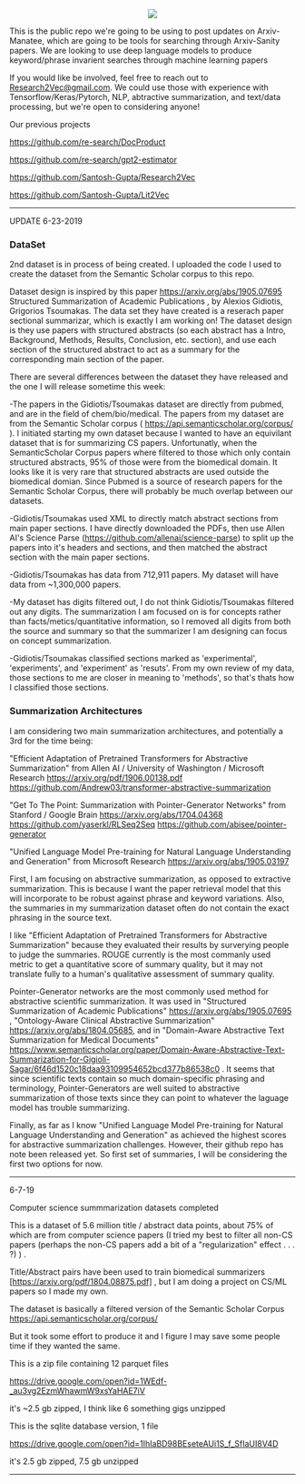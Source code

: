 <p align="center">
  <img src="https://snag.gy/cwnUGB.jpg">
</p>

This is the public repo we're going to be using to post updates on Arxiv-Manatee, which are going to be tools for searching through Arxiv-Sanity papers. We are looking to use deep language models to produce keyword/phrase invarient searches through machine learning papers 

If you would like be involved, feel free to reach out to Research2Vec@gmail.com. We could use those with experience with Tensorflow/Keras/Pytorch, 
NLP, abtractive summarization, and text/data processing, but we're open to considering anyone!

Our previous projects

https://github.com/re-search/DocProduct

https://github.com/re-search/gpt2-estimator

https://github.com/Santosh-Gupta/Research2Vec

https://github.com/Santosh-Gupta/Lit2Vec

--------

UPDATE 6-23-2019

### DataSet

2nd dataset is in process of being created. I uploaded the code I used to create the dataset from the Semantic Scholar corpus to this repo. 

Dataset design is inspired by this paper https://arxiv.org/abs/1905.07695 Structured Summarization of Academic Publications , by Alexios Gidiotis, Grigorios Tsoumakas. The data set they have created is a reserach paper sectional summarizar, which is exactly I am working on! The dataset design is they use papers with structured abstracts (so each abstract has a Intro, Background, Methods, Results, Conclusion, etc. section), and use each section of the structured abstract to act as a summary for the corresponding main section of the paper. 

There are several differences between the dataset they have released and the one I will release sometime this week:

-The papers in the Gidiotis/Tsoumakas dataset are directly from pubmed, and are in the field of chem/bio/medical. The papers from my dataset are from the Semantic Scholar corpus ( https://api.semanticscholar.org/corpus/ ). I initiated starting my own dataset because I wanted to have an equivilant dataset that is for summarizing CS papers. Unfortunatly, when the SemanticScholar Corpus papers where filtered to those which only contain structured abstracts, 95% of those were from the biomedical domain. It looks like it is very rare that structured abstracts are used outside the biomedical domian. Since Pubmed is a source of research papers for the Semantic Scholar Corpus, there will probably be much overlap between our datasets. 

-Gidiotis/Tsoumakas used XML to directly match abstract sections from main paper sections. I have directly downloaded the PDFs, then use Allen AI's Science Parse (https://github.com/allenai/science-parse) to split up the papers into it's headers and sections, and then matched the abstract section with the main paper sections. 

-Gidiotis/Tsoumakas has data from 712,911 papers. My dataset will have data from ~1,300,000 papers.

-My dataset has digits filtered out, I do not think Gidiotis/Tsoumakas filtered out any digits. The summarization I am focused on is for concepts rather than facts/metics/quantitative information, so I removed all digits from both the source and summary so that the summarizer I am designing can focus on concept summarization. 

-Gidiotis/Tsoumakas classified sections marked as 'experimental', 'experiments', and 'experiment' as 'resuts'. From my own review of my data, those sections to me are closer in meaning to 'methods', so that's thats how I classified those sections. 

### Summarization Architectures

I am considering two main summarization architectures, and potentially a 3rd for the time being:

"Efficient Adaptation of Pretrained Transformers for Abstractive Summarization" from Allen AI / University of Washington / Microsoft Research
https://arxiv.org/pdf/1906.00138.pdf
https://github.com/Andrew03/transformer-abstractive-summarization

"Get To The Point: Summarization with Pointer-Generator Networks" from Stanford / Google Brain 
https://arxiv.org/abs/1704.04368
https://github.com/yaserkl/RLSeq2Seq
https://github.com/abisee/pointer-generator

"Unified Language Model Pre-training for Natural Language Understanding and Generation" from Microsoft Research
https://arxiv.org/abs/1905.03197

First, I am focusing on abstractive summarization, as opposed to extractive summarization. This is because I want the paper retrieval model that this will incorporate to be robust against phrase and keyword variations. Also, the summaries in my summarization dataset often do not contain the exact phrasing in the source text. 

I like "Efficient Adaptation of Pretrained Transformers for Abstractive Summarization" because they evaluated their results by surverying people to judge the summaries. ROUGE currently is the most commanly used metric to get a quantitative score of summary quality, but it may not translate fully to a human's qualitative assessment of summary quality. 

Pointer-Generator networks are the most commonly used method for abstractive scientific summarization. It was used in "Structured Summarization of Academic Publications" https://arxiv.org/abs/1905.07695 , "Ontology-Aware Clinical Abstractive Summarization" https://arxiv.org/abs/1804.05685, and in "Domain-Aware Abstractive Text Summarization for Medical Documents" https://www.semanticscholar.org/paper/Domain-Aware-Abstractive-Text-Summarization-for-Gigioli-Sagar/6f46d1520c18daa93109954652bcd377b86538c0 . It seems that since scientific texts contain so much domain-specific phrasing and terminology, Pointer-Generators are well suited to abstractive summarization of those texts since they can point to whatever the laguage model has trouble summarizing. 

Finally, as far as I know "Unified Language Model Pre-training for Natural Language Understanding and Generation" as achieved the highest scores for abstractive summarization challenges. However, their github repo has note been released yet. So first set of summaries, I will be considering the first two options for now. 

-------------

6-7-19

Computer science summmarization datasets completed

This is a dataset of 5.6 million title / abstract data points, about 75% of which are from computer science papers (I tried my best to filter all non-CS papers (perhaps the non-CS papers add a bit of a "regularization" effect . . . ?) ) .

Title/Abstract pairs have been used to train biomedical summarizers [https://arxiv.org/pdf/1804.08875.pdf] , but I am doing a project on CS/ML papers so I made my own.

The dataset is basically a filtered version of the Semantic Scholar Corpus https://api.semanticscholar.org/corpus/

But it took some effort to produce it and I figure I may save some people time if they wanted the same.

This is a zip file containing 12 parquet files

https://drive.google.com/open?id=1WEdf-_au3vg2EzmWhawmW9xsYaHAE7iV

it's ~2.5 gb zipped, I think like 6 something gigs unzipped

This is the sqlite database version, 1 file

https://drive.google.com/open?id=1IhIaBD98BEseteAUi1S_f_SfIaUI8V4D

it's 2.5 gb zipped, 7.5 gb unzipped

----------------

